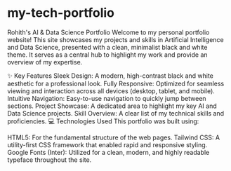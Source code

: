 # my-tech-portfolio
Rohith's AI & Data Science Portfolio
Welcome to my personal portfolio website! This site showcases my projects and skills in Artificial Intelligence and Data Science, presented with a clean, minimalist black and white theme. It serves as a central hub to highlight my work and provide an overview of my expertise.

✨ Key Features
Sleek Design: A modern, high-contrast black and white aesthetic for a professional look.
Fully Responsive: Optimized for seamless viewing and interaction across all devices (desktop, tablet, and mobile).
Intuitive Navigation: Easy-to-use navigation to quickly jump between sections.
Project Showcase: A dedicated area to highlight my key AI and Data Science projects.
Skill Overview: A clear list of my technical skills and proficiencies.
💻 Technologies Used
This portfolio was built using:

HTML5: For the fundamental structure of the web pages.
Tailwind CSS: A utility-first CSS framework that enabled rapid and responsive styling.
Google Fonts (Inter): Utilized for a clean, modern, and highly readable typeface throughout the site.

